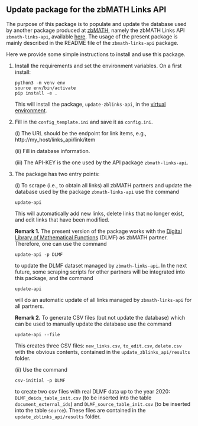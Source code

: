 ## Update package for the zbMATH Links API

The purpose of this package is to populate and update the database used by another package produced at [zbMATH](https://zbmath.org/), namely the zbMATH Links API `zbmath-links-api`, available [here](https://github.com/zbMATHOpen/linksApi). 
The usage of the present package is mainly described in the README file of the `zbmath-links-api` package.

Here we provide some simple instructions to install and use this package.

1) Install the requirements and set the environment variables.
On a first install:

    ```
    python3 -m venv env
    source env/bin/activate
    pip install -e .
    ```

    This will install the package, `update-zblinks-api`, in the [virtual environment](https://docs.python.org/3/tutorial/venv.html). 
    

2) Fill in the `config_template.ini` and save it as `config.ini`.

    (i) The URL should be the endpoint for link items, e.g.,
    http://my_host/links_api/link/item

    (ii) Fill in database information.

    (iii) The API-KEY is the one used by the API package `zbmath-links-api`.


3) The package has two entry points:

    (i) To scrape (i.e., to obtain all links) all zbMATH partners and update the database used by the package `zbmath-links-api` use the command

    ```
    update-api
    ```
    
    This will automatically add new links, delete links that no longer exist, and edit links that have been modified. 
    
    **Remark 1.** The present version of the package works with the [Digital Library of Mathematical Functions](https://dlmf.nist.gov/) (DLMF) as zbMATH partner. 
    Therefore, one can use the command
    
    ```
    update-api -p DLMF
    ```
    
    to update the DLMF dataset managed by `zbmath-links-api`.
    In the next future, some scraping scripts for other partners will be integrated into this package, and the command
    
    ```
    update-api
    ```
    
    will do an automatic update of all links managed by `zbmath-links-api` for all partners.

    **Remark 2.** To generate CSV files (but not update the database) which can be used to manually update the database use the command
    
    ```
    update-api --file
    ```
    
    This creates three CSV files: `new_links.csv`, `to_edit.csv`, `delete.csv` with the obvious contents, contained in the `update_zblinks_api/results` folder.

    (ii) Use the command

   ```
   csv-initial -p DLMF
   ```
   
   to create two csv files with real DLMF data up to the year 2020: `DLMF_deids_table_init.csv` (to be inserted into the table `document_external_ids`) and   `DLMF_source_table_init.csv` (to be inserted into the table `source`). 
   These files are contained in the `update_zblinks_api/results` folder.


